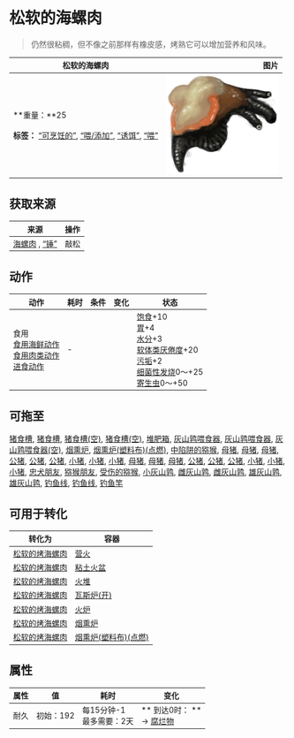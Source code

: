 # 松软的海螺肉  
> 仍然很粘稠，但不像之前那样有橡皮感，烤熟它可以增加营养和风味。  
  
  松软的海螺肉  |   图片   
 ----  |  ----:   
 **重量：**25<br><br>**标签：**	[“可烹饪的”](tag_Cookable.md), [“喂/添加”](tag_Feed.md), [“诱饵”](tag_Bait.md), [“喂”](tag_Meat.md)  |  ![](Sprite/ConchMeat.png)   
  
## 获取来源  
来源  |  操作  
----  |  ----  
[海螺肉](ConchMeat.md) , [“锤”](tag_Hammer.md)  |  敲松  
## 动作  
动作  |  耗时  |  条件  |  变化  |  状态  
----  |  ----  |  ----  |  ----  |  ----  
食用<br>[食用海鲜动作](ShellfishAction.md)<br>[食用肉类动作](CarnivorousAction.md)<br>[进食动作](EatingAction.md)  |  -  |    |    |  [饱食](Satiation.md)+10<br>[胃](Stomach.md)+4<br>[水分](Hydration.md)+3<br>[软体类<nobr>厌倦度</nobr>](SaturationMollusks.md)+20<br>[污垢](Filth.md)+2<br>[细菌性发烧](BacteriaFever.md)0～+25<br>[寄生虫](Parasites.md)0～+50  
## 可拖至  
[猪食槽](BoarFeeder.md), [猪食槽](BoarFeeder.md), [猪食槽(空)](BoarFeederEmpty.md), [猪食槽(空)](BoarFeederEmpty.md), [堆肥箱](CompostBin.md), [灰山鹑喂食器](PartridgeFeeder.md), [灰山鹑喂食器](PartridgeFeeder.md), [灰山鹑喂食器(空)](PartridgeFeederEmpty.md), [烟熏炉](Smoker.md), [烟熏炉(塑料布)(点燃)](SmokerPlastic.md), [中陷阱的猕猴](CageTrapMacaque.md), [母猪](BoarEnclosureFemale.md), [母猪](BoarEnclosureFemale.md), [母猪](BoarEnclosureFemale.md), [公猪](BoarEnclosureMale.md), [公猪](BoarEnclosureMale.md), [公猪](BoarEnclosureMale.md), [小猪](BoarEnclosurePiglet.md), [小猪](BoarEnclosurePiglet.md), [小猪](BoarEnclosurePiglet.md), [母猪](BoarTiedFemale.md), [母猪](BoarTiedFemale.md), [母猪](BoarTiedFemale.md), [公猪](BoarTiedMale.md), [公猪](BoarTiedMale.md), [公猪](BoarTiedMale.md), [小猪](BoarTiedPiglet.md), [小猪](BoarTiedPiglet.md), [小猪](BoarTiedPiglet.md), [忠犬朋友](DogFriend.md), [猕猴朋友](MacaqueFriend.md), [受伤的猕猴](MacaqueWounded.md), [小灰山鹑](PartridgeChick.md), [雌灰山鹑](PartridgeFemaleEnclosure.md), [雌灰山鹑](PartridgeFemaleLive.md), [雄灰山鹑](PartridgeMaleEnclosure.md), [雄灰山鹑](PartridgeMaleLive.md), [钓鱼线](FishingLine.md), [钓鱼线](FishingLineRustic.md), [钓鱼竿](FishingRod.md)  
## 可用于转化  
转化为  |  容器  
----  |  ----  
[松软的烤海螺肉](ConchMeatSoftCooked.md)  |  [营火](Campfire.md)  
[松软的烤海螺肉](ConchMeatSoftCooked.md)  |  [粘土火盆](ClayFirePit.md)  
[松软的烤海螺肉](ConchMeatSoftCooked.md)  |  [火堆](Fire.md)  
[松软的烤海螺肉](ConchMeatSoftCooked.md)  |  [瓦斯炉(开)](GasCookerOn.md)  
[松软的烤海螺肉](ConchMeatSoftCooked.md)  |  [火炉](Stove.md)  
[松软的烤海螺肉](ConchMeatSoftCooked.md)  |  [烟熏炉](Smoker.md)  
[松软的烤海螺肉](ConchMeatSoftCooked.md)  |  [烟熏炉(塑料布)(点燃)](SmokerPlastic.md)  
## 属性   
属性  |  值  |  耗时  |  变化  
----  |  ----  |  ----  |  ----  
耐久  |  初始：192  |  每15分钟-1<br>最多需要：2天  |  ** 到达0时： **<br>→ [腐烂物](RottenRemains.md)  
